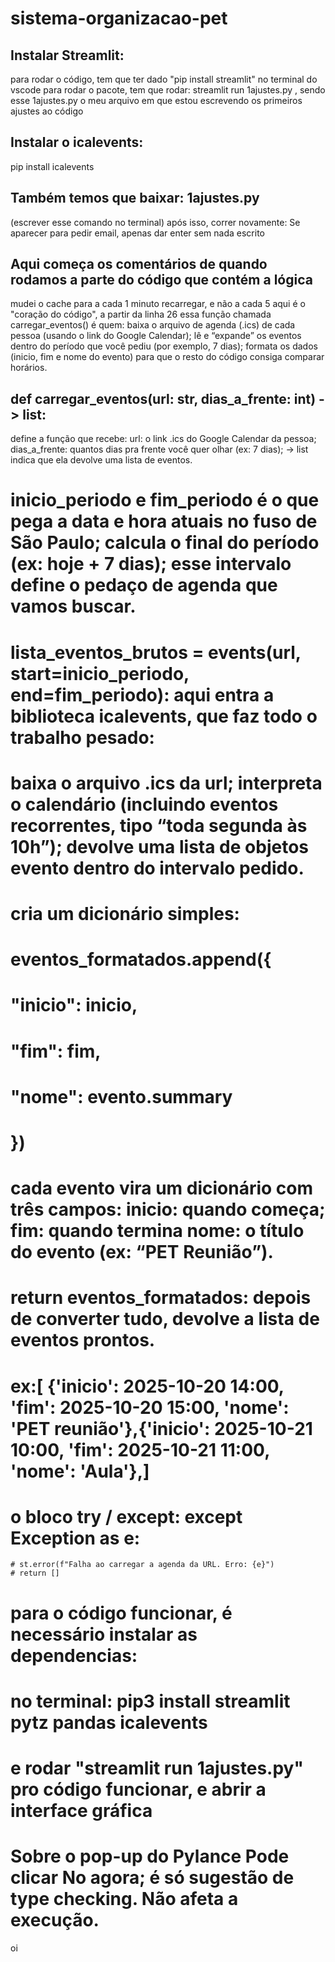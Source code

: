 # sistema-organizacao-pet
 ## Instalar Streamlit:
 para rodar o código, tem que ter dado "pip install streamlit" no terminal do vscode
 para rodar o pacote, tem que rodar: streamlit run 1ajustes.py , sendo esse 1ajustes.py o meu arquivo em que estou escrevendo os primeiros ajustes ao código
## Instalar o icalevents: 
pip install icalevents

## Também temos que baixar: 1ajustes.py 
 (escrever esse comando no terminal)
 após isso, correr novamente: 
 Se aparecer para pedir email, apenas dar enter sem nada escrito

## Aqui começa os comentários de quando rodamos a parte do código que contém a lógica
 mudei o cache para a cada 1 minuto recarregar, e não a cada 5
 aqui é o "coração do código", a partir da linha 26
 essa função chamada carregar_eventos() é quem: baixa o arquivo de agenda (.ics) de cada pessoa (usando o link do Google Calendar); lê e “expande” os eventos dentro do período que você pediu (por exemplo, 7 dias); formata os dados (inicio, fim e nome do evento) para que o resto do código consiga comparar horários.

## def carregar_eventos(url: str, dias_a_frente: int) -> list:
 define a função que recebe:
 url: o link .ics do Google Calendar da pessoa; dias_a_frente: quantos dias pra frente você quer olhar (ex: 7 dias); -> list indica que ela devolve uma lista de eventos.

# inicio_periodo e fim_periodo é o que pega a data e hora atuais no fuso de São Paulo; calcula o final do período (ex: hoje + 7 dias); esse intervalo define o pedaço de agenda que vamos buscar.

# lista_eventos_brutos = events(url, start=inicio_periodo, end=fim_periodo): aqui entra a biblioteca icalevents, que faz todo o trabalho pesado:
# baixa o arquivo .ics da url; interpreta o calendário (incluindo eventos recorrentes, tipo “toda segunda às 10h”); devolve uma lista de objetos evento dentro do intervalo pedido.

# cria um dicionário simples:
# eventos_formatados.append({
   # "inicio": inicio,
   # "fim": fim,
   # "nome": evento.summary
# })
# cada evento vira um dicionário com três campos: inicio: quando começa; fim: quando termina nome: o título do evento (ex: “PET Reunião”).

# return eventos_formatados: depois de converter tudo, devolve a lista de eventos prontos.
# ex:[ {'inicio': 2025-10-20 14:00, 'fim': 2025-10-20 15:00, 'nome': 'PET reunião'},{'inicio': 2025-10-21 10:00, 'fim': 2025-10-21 11:00, 'nome': 'Aula'},]

# o bloco try / except: except Exception as e:
    # st.error(f"Falha ao carregar a agenda da URL. Erro: {e}")
    # return []

# para o código funcionar, é necessário instalar as dependencias:
# no terminal: pip3 install streamlit pytz pandas icalevents
# e rodar "streamlit run 1ajustes.py" pro código funcionar, e abrir a interface gráfica

# Sobre o pop-up do Pylance Pode clicar No agora; é só sugestão de type checking. Não afeta a execução.
oi